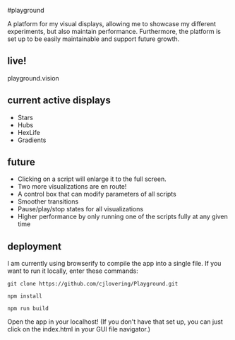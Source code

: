 #playground

A platform for my visual displays, allowing me to showcase my different
experiments, but also maintain performance. Furthermore, the platform is
set up to be easily maintainable and support future growth.

## live!
playground.vision

## current active displays
* Stars
* Hubs
* HexLife
* Gradients

## future
* Clicking on a script will enlarge it to the full screen.
* Two more visualizations are en route!
* A control box that can modify parameters of all scripts
* Smoother transitions
* Pause/play/stop states for all visualizations
* Higher performance by only running one of the scripts fully at any given time

## deployment
I am currently using browserify to compile the app into a single file. If you want to run it locally, enter these commands:

```git
git clone https://github.com/cjlovering/Playground.git
```
```node
npm install
```
```node
npm run build
```

Open the app in your localhost! (If you don't have that set up, you can just click on
the index.html in your GUI file navigator.)
